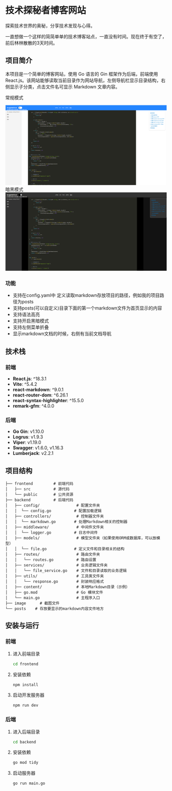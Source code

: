 
# 技术探秘者博客网站

探索技术世界的奥秘，分享技术发现与心得。

一直想做一个这样的简简单单的技术博客站点，一直没有时间。现在终于有空了，前后林林散散的3天时间。
## 项目简介

本项目是一个简单的博客网站，使用 Go 语言的 Gin 框架作为后端，前端使用 React.js。该网站能够读取当前目录作为网站导航，左侧导航栏显示目录结构，右侧显示子分类，点击文件名可显示 Markdown 文章内容。

常规模式

![项目运行页面截图](image/img.png)
暗黑模式
![暗黑模式](image/dark_mode.png)

### 功能

- 支持在config.yaml中 定义读取markdown存放项目的路径，例如我的项目路径为posts
- 支持posts(可以自定义)目录下面的第一个markdown文件为首页显示的内容
- 支持语法高亮
- 支持开启黑暗模式
- 支持左侧菜单折叠
- 显示markdown文档的时候，右侧有当前文档导航



## 技术栈

### 前端

- **React.js**: ^18.3.1
- **Vite**: ^5.4.2
- **react-markdown**: ^9.0.1
- **react-router-dom**: ^6.26.1
- **react-syntax-highlighter**: ^15.5.0
- **remark-gfm**: ^4.0.0

### 后端

- **Go Gin**: v1.10.0
- **Logrus**: v1.9.3
- **Viper**: v1.19.0
- **Swagger**: v1.6.0, v1.16.3
- **Lumberjack**: v2.2.1

## 项目结构

```
├── frontend         # 前端代码
│   ├── src          # 源代码
│   └── public       # 公共资源
├── backend          # 后端代码
│   ├── config/                # 配置文件夹
│   │  └── config.go          # 配置加载逻辑
│   ├── controllers/           # 控制器文件夹
│   │  └── markdown.go        # 处理Markdown相关的控制器
│   ├── middleware/            # 中间件文件夹
│   │  └── logger.go          # 日志中间件
│   ├── models/                # 模型文件夹（如果使用ORM或数据库，可以放模型）
│   │  └── file.go            # 定义文件和目录相关的结构
│   ├── routes/                # 路由文件夹
│   │   └── routes.go          # 路由设置
│   ├── services/              # 业务逻辑文件夹
│   │   └── file_service.go    # 文件和目录读取的业务逻辑
│   ├── utils/                 # 工具类文件夹
│   │   └── response.go        # 封装响应格式
│   ├── content/               # 本地Markdown目录（示例）
│   ├── go.mod                 # Go 模块文件
│   └── main.go                # 主程序入口
├── image      # 截图文件
└── posts    # 存放要显示的markdown内容文件地方
```

## 安装与运行

### 前端

1. 进入前端目录

   ```bash
   cd frontend
   ```

2. 安装依赖

   ```bash
   npm install
   ```

3. 启动开发服务器

   ```bash
   npm run dev
   ```

### 后端

1. 进入后端目录

   ```bash
   cd backend
   ```

2. 安装依赖

   ```bash
   go mod tidy
   ```

3. 启动服务器

   ```bash
   go run main.go
   ```


